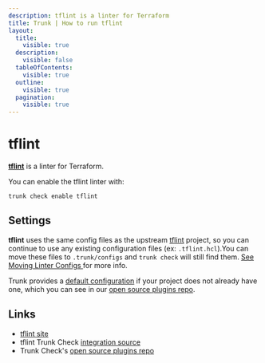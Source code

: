 ```yaml
---
description: tflint is a linter for Terraform
title: Trunk | How to run tflint
layout:
  title:
    visible: true
  description:
    visible: false
  tableOfContents:
    visible: true
  outline:
    visible: true
  pagination:
    visible: true
---
```


# tflint

[**tflint**](https://github.com/terraform-linters/tflint#readme) is a linter for Terraform.

You can enable the tflint linter with:

```shell
trunk check enable tflint
```

## Settings

**tflint** uses the same config files as the
upstream [tflint](https://github.com/terraform-linters/tflint#readme) project, so you can continue to use any
existing configuration files (ex: `.tflint.hcl`).You can move these files to `.trunk/configs` and `trunk check` will still find them. [See Moving Linter Configs ](..#moving-linter-configs) for more info.

Trunk provides a [default configuration](https://github.com/trunk-io/plugins/tree/main/linters/tflint) if your project does not already have one,
which you can see in our [open source plugins repo]().



## Links

* [tflint site](https://github.com/terraform-linters/tflint#readme)
* tflint Trunk Check [integration source](https://github.com/trunk-io/plugins/tree/main/linters/tflint)
* Trunk Check's [open source plugins repo](https://github.com/trunk-io/plugins/tree/main)
